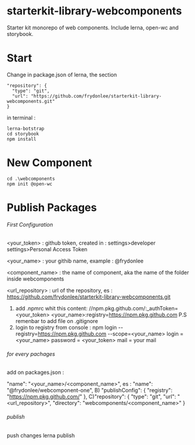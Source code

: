 # starterkit-library-webcomponents

Starter kit monorepo of web components.
Include lerna, open-wc and storybook.

# Start

Change in package.json of lerna, the section

```
"repository": {
  "type": "git",
  "url": "https://github.com/frydonlee/starterkit-library-webcomponents.git"
}
```

in terminal :

```
lerna-botstrap
cd storybook
npm install
```

# New Component

```
cd .\webcomponents
npm init @open-wc
```

# Publish Packages

###### First Configuration

<your_token> : github token, created in :
settings>developer settings>Personal Access Token

<your_name> : your githib name, example : @frydonlee

<component_name> : the name of component,
aka the name of the folder inside webcomponents

<url_repository> : url of the repository, es : https://github.com/frydonlee/starterkit-library-webcomponents.git

1. add .npmrc whit this content:
   //npm.pkg.github.com/:_authToken=<your_token>
   <your_name>:registry=https://npm.pkg.github.com
   P.S remenbar to add file on .gitignore
2. login to registry from console :
   npm login --registry=https://npm.pkg.github.com --scope=<your_name>
   login = <your_name>
   password = <your_token>
   mail = your mail

###### for every pachages

add on packages.json :

"name": "<your_name>/<component_name>", es : "name": "@frydonlee/webcomponent-one",
B) "publishConfig": {
"registry": "https://npm.pkg.github.com/"
},
C)"repository": {
"type": "git",
"url": "<url_repository>",
"directory": "webcomponents/<component_name>"
}

###### publish

push changes
lerna publish

